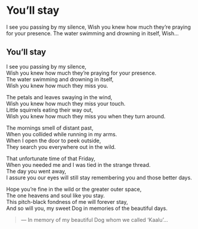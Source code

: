 # You’ll stay

I see you passing by my silence, Wish you knew how much they’re praying for your presence. The water swimming and drowning in itself, Wish…

## You’ll stay <a id="8497"></a>

I see you passing by my silence,  
Wish you knew how much they’re praying for your presence.  
The water swimming and drowning in itself,  
Wish you knew how much they miss you.

The petals and leaves swaying in the wind,  
Wish you knew how much they miss your touch.  
Little squirrels eating their way out,  
Wish you knew how much they miss you when they turn around.

The mornings smell of distant past,  
When you collided while running in my arms.  
When I open the door to peek outside,  
They search you everywhere out in the wild.

That unfortunate time of that Friday,  
When you needed me and I was tied in the strange thread.  
The day you went away,  
I assure you our eyes will still stay remembering you and those better days.

Hope you’re fine in the wild or the greater outer space,  
The one heavens and soul like you stay.  
This pitch-black fondness of me will forever stay,  
And so will you, my sweet Dog in memories of the beautiful days.

> — In memory of my beautiful Dog whom we called ‘Kaalu’…


